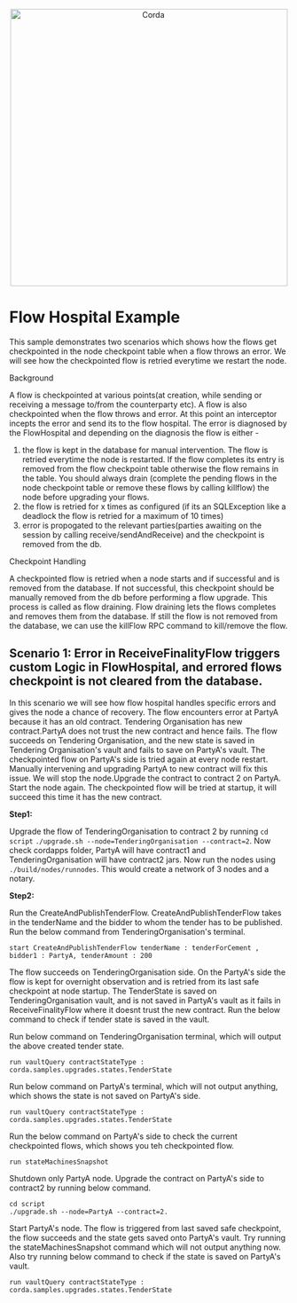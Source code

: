 <p align="center">
  <img src="https://camo.githubusercontent.com/a7b7d659d6e01a9e49ff2d9919f7a66d84aac66e/68747470733a2f2f7777772e636f7264612e6e65742f77702d636f6e74656e742f75706c6f6164732f323031362f31312f66673030355f636f7264615f622e706e67" alt="Corda" width="500">
</p>

# Flow Hospital Example

This sample demonstrates two scenarios which shows how the flows get checkpointed in the node checkpoint table when a flow throws an error.
We will see how the checkpointed flow is retried everytime we restart the node.

Background

A flow is checkpointed at various points(at creation, while sending or receiving a message to/from the counterparty etc).
A flow is also checkpointed when the flow throws and error. At this point an interceptor incepts the error and send its to the flow hospital.
The error is diagnosed by the FlowHospital and depending on the diagnosis the flow is either - 
1. the flow is kept in the database for manual intervention. The flow is retried everytime the node is restarted. If the flow completes its entry is removed from
the flow checkpoint table otherwise the flow remains in the table. You should always drain (complete the pending flows in the node checkpoint table or remove these 
flows by calling killflow) the node before upgrading your flows.
2. the flow is retried for x times as configured (if its an SQLException like a deadlock the flow is retried for a maximum of 10 times)
3. error is propogated to the relevant parties(parties awaiting on the session by calling receive/sendAndReceive) and the checkpoint is removed from the db.

Checkpoint Handling

A checkpointed flow is retried when a node starts and if successful and is removed from the database. If not successful, this checkpoint should be manually
removed from the db before performing a flow upgrade. This process is called as flow draining. Flow draining lets the flows completes and removes them 
from the database. If still the flow is not removed from the database, we can use the killFlow RPC command to kill/remove the flow.
   
## Scenario 1: Error in ReceiveFinalityFlow triggers custom Logic in FlowHospital, and errored flows checkpoint is not cleared from the database. 

In this scenario we will see how flow hospital handles specific errors and gives the node a chance of recovery. The flow encounters error at PartyA 
because it has an old contract. Tendering Organisation has new contract.PartyA does not trust the new contract and hence fails. 
The flow succeeds on Tendering Organisation, and the new state is saved in Tendering Organisation's vault and fails to save on PartyA's vault.
The checkpointed flow on PartyA's side is tried again at every node restart. Manually intervening and upgrading PartyA to new contract will fix this issue. 
We will stop the node.Upgrade the contract to contract 2 on PartyA. Start the node again. The checkpointed flow will be tried at startup, 
it will succeed this time it has the new contract.

**Step1:** 

Upgrade the flow of TenderingOrganisation to contract 2 by running
    `cd script`
    `./upgrade.sh --node=TenderingOrganisation --contract=2`.
Now check cordapps folder, PartyA will have contract1 and  TenderingOrganisation will have contract2 jars. 
Now run the nodes using `./build/nodes/runnodes`. 
This would create a network of 3 nodes and a notary.

**Step2:** 

Run the CreateAndPublishTenderFlow. CreateAndPublishTenderFlow takes in the tenderName and the bidder to whom the tender has to be published.
Run the below command from TenderingOrganisation's terminal.

    start CreateAndPublishTenderFlow tenderName : tenderForCement , bidder1 : PartyA, tenderAmount : 200

The flow succeeds on TenderingOrganisation side. On the PartyA's side the flow is kept for overnight observation and is retried from its last safe
checkpoint at node startup. The TenderState is saved on TenderingOrganisation vault, and is not saved in PartyA's vault as it fails in ReceiveFinalityFlow
where it doesnt trust the new contract. Run the below command to check if tender state is saved in the vault.

Run below command on TenderingOrganisation terminal, which will output the above created tender state.

    run vaultQuery contractStateType : corda.samples.upgrades.states.TenderState
    
Run below command on PartyA's terminal, which will not output anything, which shows the state is not saved on PartyA's side.

    run vaultQuery contractStateType : corda.samples.upgrades.states.TenderState
    
Run the below command on PartyA's side to check the current checkpointed flows, which shows you teh checkpointed flow.

    run stateMachinesSnapshot

Shutdown only PartyA node. Upgrade the contract on PartyA's side to contract2 by running below command.

    cd script
    ./upgrade.sh --node=PartyA --contract=2.
    
Start PartyA's node. The flow is triggered from last saved safe checkpoint, the flow succeeds and the state gets saved onto PartyA's vault. 
Try running the stateMachinesSnapshot command which will not output anything now. Also try running below command to check if the state is saved on PartyA's
vault.

    run vaultQuery contractStateType : corda.samples.upgrades.states.TenderState

